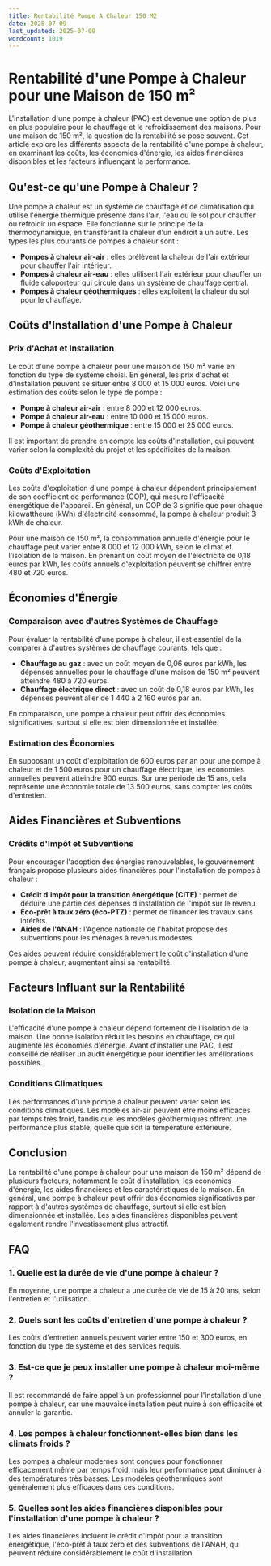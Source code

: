 ```yaml
---
title: Rentabilité Pompe A Chaleur 150 M2
date: 2025-07-09
last_updated: 2025-07-09
wordcount: 1019
---
```


# Rentabilité d'une Pompe à Chaleur pour une Maison de 150 m²

L'installation d'une pompe à chaleur (PAC) est devenue une option de plus en plus populaire pour le chauffage et le refroidissement des maisons. Pour une maison de 150 m², la question de la rentabilité se pose souvent. Cet article explore les différents aspects de la rentabilité d'une pompe à chaleur, en examinant les coûts, les économies d'énergie, les aides financières disponibles et les facteurs influençant la performance.

## Qu'est-ce qu'une Pompe à Chaleur ?

Une pompe à chaleur est un système de chauffage et de climatisation qui utilise l'énergie thermique présente dans l'air, l'eau ou le sol pour chauffer ou refroidir un espace. Elle fonctionne sur le principe de la thermodynamique, en transférant la chaleur d'un endroit à un autre. Les types les plus courants de pompes à chaleur sont :

- **Pompes à chaleur air-air** : elles prélèvent la chaleur de l'air extérieur pour chauffer l'air intérieur.
- **Pompes à chaleur air-eau** : elles utilisent l'air extérieur pour chauffer un fluide caloporteur qui circule dans un système de chauffage central.
- **Pompes à chaleur géothermiques** : elles exploitent la chaleur du sol pour le chauffage.

## Coûts d'Installation d'une Pompe à Chaleur

### Prix d'Achat et Installation

Le coût d'une pompe à chaleur pour une maison de 150 m² varie en fonction du type de système choisi. En général, les prix d'achat et d'installation peuvent se situer entre 8 000 et 15 000 euros. Voici une estimation des coûts selon le type de pompe :

- **Pompe à chaleur air-air** : entre 8 000 et 12 000 euros.
- **Pompe à chaleur air-eau** : entre 10 000 et 15 000 euros.
- **Pompe à chaleur géothermique** : entre 15 000 et 25 000 euros.

Il est important de prendre en compte les coûts d'installation, qui peuvent varier selon la complexité du projet et les spécificités de la maison.

### Coûts d'Exploitation

Les coûts d'exploitation d'une pompe à chaleur dépendent principalement de son coefficient de performance (COP), qui mesure l'efficacité énergétique de l'appareil. En général, un COP de 3 signifie que pour chaque kilowattheure (kWh) d'électricité consommé, la pompe à chaleur produit 3 kWh de chaleur.

Pour une maison de 150 m², la consommation annuelle d'énergie pour le chauffage peut varier entre 8 000 et 12 000 kWh, selon le climat et l'isolation de la maison. En prenant un coût moyen de l'électricité de 0,18 euros par kWh, les coûts annuels d'exploitation peuvent se chiffrer entre 480 et 720 euros.

## Économies d'Énergie

### Comparaison avec d'autres Systèmes de Chauffage

Pour évaluer la rentabilité d'une pompe à chaleur, il est essentiel de la comparer à d'autres systèmes de chauffage courants, tels que :

- **Chauffage au gaz** : avec un coût moyen de 0,06 euros par kWh, les dépenses annuelles pour le chauffage d'une maison de 150 m² peuvent atteindre 480 à 720 euros.
- **Chauffage électrique direct** : avec un coût de 0,18 euros par kWh, les dépenses peuvent aller de 1 440 à 2 160 euros par an.

En comparaison, une pompe à chaleur peut offrir des économies significatives, surtout si elle est bien dimensionnée et installée.

### Estimation des Économies

En supposant un coût d'exploitation de 600 euros par an pour une pompe à chaleur et de 1 500 euros pour un chauffage électrique, les économies annuelles peuvent atteindre 900 euros. Sur une période de 15 ans, cela représente une économie totale de 13 500 euros, sans compter les coûts d'entretien.

## Aides Financières et Subventions

### Crédits d'Impôt et Subventions

Pour encourager l'adoption des énergies renouvelables, le gouvernement français propose plusieurs aides financières pour l'installation de pompes à chaleur :

- **Crédit d'impôt pour la transition énergétique (CITE)** : permet de déduire une partie des dépenses d'installation de l'impôt sur le revenu.
- **Éco-prêt à taux zéro (éco-PTZ)** : permet de financer les travaux sans intérêts.
- **Aides de l'ANAH** : l'Agence nationale de l'habitat propose des subventions pour les ménages à revenus modestes.

Ces aides peuvent réduire considérablement le coût d'installation d'une pompe à chaleur, augmentant ainsi sa rentabilité.

## Facteurs Influant sur la Rentabilité

### Isolation de la Maison

L'efficacité d'une pompe à chaleur dépend fortement de l'isolation de la maison. Une bonne isolation réduit les besoins en chauffage, ce qui augmente les économies d'énergie. Avant d'installer une PAC, il est conseillé de réaliser un audit énergétique pour identifier les améliorations possibles.

### Conditions Climatiques

Les performances d'une pompe à chaleur peuvent varier selon les conditions climatiques. Les modèles air-air peuvent être moins efficaces par temps très froid, tandis que les modèles géothermiques offrent une performance plus stable, quelle que soit la température extérieure.

## Conclusion

La rentabilité d'une pompe à chaleur pour une maison de 150 m² dépend de plusieurs facteurs, notamment le coût d'installation, les économies d'énergie, les aides financières et les caractéristiques de la maison. En général, une pompe à chaleur peut offrir des économies significatives par rapport à d'autres systèmes de chauffage, surtout si elle est bien dimensionnée et installée. Les aides financières disponibles peuvent également rendre l'investissement plus attractif.

## FAQ

### 1. Quelle est la durée de vie d'une pompe à chaleur ?

En moyenne, une pompe à chaleur a une durée de vie de 15 à 20 ans, selon l'entretien et l'utilisation.

### 2. Quels sont les coûts d'entretien d'une pompe à chaleur ?

Les coûts d'entretien annuels peuvent varier entre 150 et 300 euros, en fonction du type de système et des services requis.

### 3. Est-ce que je peux installer une pompe à chaleur moi-même ?

Il est recommandé de faire appel à un professionnel pour l'installation d'une pompe à chaleur, car une mauvaise installation peut nuire à son efficacité et annuler la garantie.

### 4. Les pompes à chaleur fonctionnent-elles bien dans les climats froids ?

Les pompes à chaleur modernes sont conçues pour fonctionner efficacement même par temps froid, mais leur performance peut diminuer à des températures très basses. Les modèles géothermiques sont généralement plus efficaces dans ces conditions.

### 5. Quelles sont les aides financières disponibles pour l'installation d'une pompe à chaleur ?

Les aides financières incluent le crédit d'impôt pour la transition énergétique, l'éco-prêt à taux zéro et des subventions de l'ANAH, qui peuvent réduire considérablement le coût d'installation.